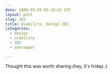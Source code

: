 ```yaml
---
date: 2008-03-29 05:18:31 UTC
layout: post
slug: 183
title: Usability, design 101
categories:
  - design
  - usability
  - 101
  - seorapper

---
```

<p>Thought this was worth sharing (hey, it's friday..)</p>

<object width="425" height="355"><param name="movie" value="http://www.youtube.com/v/a0qMe7Z3EYg&hl=en"></param><param name="wmode" value="transparent"></param><embed src="http://www.youtube.com/v/a0qMe7Z3EYg&hl=en" type="application/x-shockwave-flash" wmode="transparent" width="425" height="355"></embed></object>